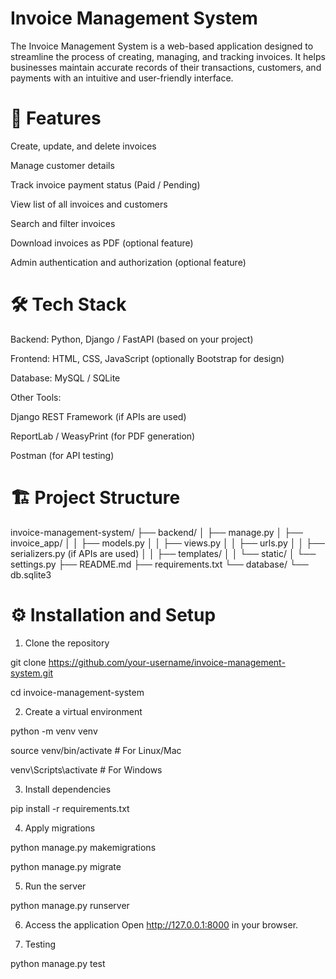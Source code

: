 # Invoice Management System

The Invoice Management System is a web-based application designed to streamline the process of creating, managing, and tracking invoices. It helps businesses maintain accurate records of their transactions, customers, and payments with an intuitive and user-friendly interface.

# 🚀 Features

Create, update, and delete invoices

Manage customer details

Track invoice payment status (Paid / Pending)

View list of all invoices and customers

Search and filter invoices

Download invoices as PDF (optional feature)

Admin authentication and authorization (optional feature)

# 🛠️ Tech Stack

Backend: Python, Django / FastAPI (based on your project)

Frontend: HTML, CSS, JavaScript (optionally Bootstrap for design)

Database: MySQL / SQLite

Other Tools:

Django REST Framework (if APIs are used)

ReportLab / WeasyPrint (for PDF generation)

Postman (for API testing)

# 🏗️ Project Structure

invoice-management-system/
├── backend/
│   ├── manage.py
│   ├── invoice_app/
│   │   ├── models.py
│   │   ├── views.py
│   │   ├── urls.py
│   │   ├── serializers.py (if APIs are used)
│   │   ├── templates/
│   │   └── static/
│   └── settings.py
├── README.md
├── requirements.txt
└── database/
    └── db.sqlite3


# ⚙️ Installation and Setup

1. Clone the repository

git clone https://github.com/your-username/invoice-management-system.git

cd invoice-management-system

2. Create a virtual environment

python -m venv venv

source venv/bin/activate   # For Linux/Mac

venv\Scripts\activate      # For Windows

3. Install dependencies
   
pip install -r requirements.txt

4. Apply migrations
   
python manage.py makemigrations

python manage.py migrate

5. Run the server
   
python manage.py runserver

6. Access the application Open http://127.0.0.1:8000 in your browser.

7. Testing

python manage.py test

